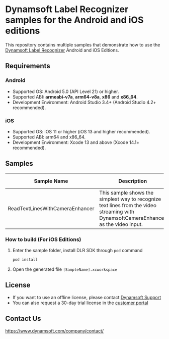 # Dynamsoft Label Recognizer samples for the Android and iOS editions

This repository contains multiple samples that demonstrate how to use the [Dynamsoft Label Recognizer](https://www.dynamsoft.com/label-recognition/overview/) Android and iOS Editions.

## Requirements

### Android

- Supported OS: Android 5.0 (API Level 21) or higher.
- Supported ABI: **armeabi-v7a**, **arm64-v8a**, **x86** and **x86_64**.
- Development Environment: Android Studio 3.4+ (Android Studio 4.2+ recommended).

### iOS

- Supported OS: iOS 11 or higher (iOS 13 and higher recommended).
- Supported ABI: arm64 and x86_64.
- Development Environment: Xcode 13 and above (Xcode 14.1+ recommended).

## Samples

| Sample Name | Description | Programming Language(s) |
| ----------- | ----------- | ----------------------- |
| ReadTextLinesWithCameraEnhancer | This sample shows the simplest way to recognize text lines from the video streaming with DynamsoftCameraEnhancer as the video input. | Java(Android)/Objective-C/Swift |

### How to build (For iOS Editions)

1. Enter the sample folder, install DLR SDK through `pod` command

    ```bash
    pod install
    ```

2. Open the generated file `[SampleName].xcworkspace`

## License

- If you want to use an offline license, please contact [Dynamsoft Support](https://www.dynamsoft.com/company/contact/)
- You can also request a 30-day trial license in the [customer portal](https://www.dynamsoft.com/customer/license/trialLicense?product=dlr&utm_source=github&package=ios)

## Contact Us

https://www.dynamsoft.com/company/contact/
